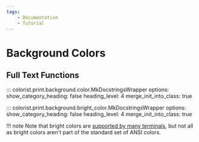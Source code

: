 ```yaml
---
tags:
    - Documentation
    - Tutorial
---
```


# Background Colors
## Full Text Functions

::: colorist.print.background.color.MkDocstringsWrapper
    options:
      show_category_heading: false
      heading_level: 4
      merge_init_into_class: true

::: colorist.print.background.bright_color.MkDocstringsWrapper
    options:
      show_category_heading: false
      heading_level: 4
      merge_init_into_class: true

!!! note
    Note that bright colors are [supported by many terminals](../user-guide/terminal-support.md), but not all as bright colors aren't part of the standard set of ANSI colors.
